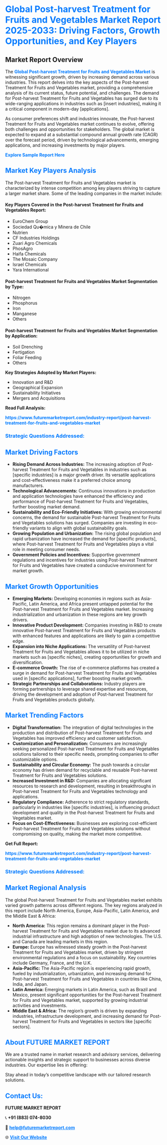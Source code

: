 <h1 style="color: #007BFF;">Global Post-harvest Treatment for Fruits and Vegetables Market Report 2025-2033: Driving Factors, Growth Opportunities, and Key Players</h1>

<section id="overview">
<h2>Market Report Overview</h2>
<p>The <a href="https://www.futuremarketreport.com/industry-report/post-harvest-treatment-for-fruits-and-vegetables-market" style="color: #007BFF; text-decoration: none;"><strong>Global Post-harvest Treatment for Fruits and Vegetables Market</strong></a> is witnessing significant growth, driven by increasing demand across various industries. This report delves into the key aspects of the Post-harvest Treatment for Fruits and Vegetables market, providing a comprehensive analysis of its current status, future potential, and challenges. The demand for Post-harvest Treatment for Fruits and Vegetables has surged due to its wide-ranging applications in industries such as [insert industries], making it a critical component in modern-day [applications].</p>
<p>As consumer preferences shift and industries innovate, the Post-harvest Treatment for Fruits and Vegetables market continues to evolve, offering both challenges and opportunities for stakeholders. The global market is expected to expand at a substantial compound annual growth rate (CAGR) over the forecast period, driven by technological advancements, emerging applications, and increasing investments by major players.</p>
</section>

<section id="overview">
<p><a href="https://www.futuremarketreport.com/request-sample/reportId=33428" style="color: #007BFF; text-decoration: none;"><strong>Explore Sample Report Here</strong></a></p>
</section>

<section id="key-players">
<h2 style="color: #007BFF;">Market Key Players Analysis</h2>
<p>The Post-harvest Treatment for Fruits and Vegetables market is characterized by intense competition among key players striving to capture a larger market share. Some of the leading companies in the market include:</p>
<h4>Key Players Covered in the Post-harvest Treatment for Fruits and Vegetables Report:</h4>
<ul><li>EuroChem Group</li><li>Sociedad Qu�mica y Minera de Chile</li><li>Nutrien</li><li>CF Industries Holdings</li><li>Zuari Agro Chemicals</li><li>PhosAgro</li><li>Haifa Chemicals</li><li>The Mosaic Company</li><li>Israel Chemicals</li><li>Yara International</li></ul>
<h4>Post-harvest Treatment for Fruits and Vegetables Market Segmentation by Type:</h4>
<ul><li>Nitrogen</li><li>Phosphorus</li><li>Iron</li><li>Manganese</li><li>Others</li></ul>

<h4>Post-harvest Treatment for Fruits and Vegetables Market Segmentation by Application:</h4>
<ul><li>Soil Drenching</li><li>Fertigation</li><li>Foliar Feeding</li><li>Others</li></ul>
<p><strong>Key Strategies Adopted by Market Players:</strong></p>
<ul>
<li>Innovation and R&D</li>
<li>Geographical Expansion</li>
<li>Sustainability Initiatives</li>
<li>Mergers and Acquisitions</li>
</ul>
</section>

<section>
<p><strong>Read Full Analysis: </strong></p><a href="https://www.futuremarketreport.com/industry-report/post-harvest-treatment-for-fruits-and-vegetables-market" style="color: #007BFF; text-decoration: none;"><strong>https://www.futuremarketreport.com/industry-report/post-harvest-treatment-for-fruits-and-vegetables-market</strong></a>
<h3 style="color: #007BFF;">Strategic Questions Addressed:</h3>
</section>

<section id="driving-factors">
<h2 style="color: #007BFF;">Market Driving Factors</h2>
<ul>
<li><strong>Rising Demand Across Industries:</strong> The increasing adoption of Post-harvest Treatment for Fruits and Vegetables in industries such as [specific industries] is a major growth driver. Its versatile applications and cost-effectiveness make it a preferred choice among manufacturers.</li>
<li><strong>Technological Advancements:</strong> Continuous innovations in production and application technologies have enhanced the efficiency and performance of Post-harvest Treatment for Fruits and Vegetables, further boosting market demand.</li>
<li><strong>Sustainability and Eco-Friendly Initiatives:</strong> With growing environmental concerns, the demand for sustainable Post-harvest Treatment for Fruits and Vegetables solutions has surged. Companies are investing in eco-friendly variants to align with global sustainability goals.</li>
<li><strong>Growing Population and Urbanization:</strong> The rising global population and rapid urbanization have increased the demand for [specific products], where Post-harvest Treatment for Fruits and Vegetables plays a vital role in meeting consumer needs.</li>
<li><strong>Government Policies and Incentives:</strong> Supportive government regulations and incentives for industries using Post-harvest Treatment for Fruits and Vegetables have created a conducive environment for market growth.</li>
</ul>
</section>

<section id="growth-opportunities">
<h2 style="color: #007BFF;">Market Growth Opportunities</h2>
<ul>
<li><strong>Emerging Markets:</strong> Developing economies in regions such as Asia-Pacific, Latin America, and Africa present untapped potential for the Post-harvest Treatment for Fruits and Vegetables market. Increasing industrialization and urbanization in these regions are key growth drivers.</li>
<li><strong>Innovative Product Development:</strong> Companies investing in R&D to create innovative Post-harvest Treatment for Fruits and Vegetables products with enhanced features and applications are likely to gain a competitive edge.</li>
<li><strong>Expansion into Niche Applications:</strong> The versatility of Post-harvest Treatment for Fruits and Vegetables allows it to be utilized in niche markets such as [specific niches], creating opportunities for growth and diversification.</li>
<li><strong>E-commerce Growth:</strong> The rise of e-commerce platforms has created a surge in demand for Post-harvest Treatment for Fruits and Vegetables used in [specific applications], further boosting market growth.</li>
<li><strong>Strategic Partnerships and Collaborations:</strong> Industry players are forming partnerships to leverage shared expertise and resources, driving the development and adoption of Post-harvest Treatment for Fruits and Vegetables products globally.</li>
</ul>
</section>

<section id="trending-factors">
<h2 style="color: #007BFF;">Market Trending Factors</h2>
<ul>
<li><strong>Digital Transformation:</strong> The integration of digital technologies in the production and distribution of Post-harvest Treatment for Fruits and Vegetables has improved efficiency and customer satisfaction.</li>
<li><strong>Customization and Personalization:</strong> Consumers are increasingly seeking personalized Post-harvest Treatment for Fruits and Vegetables solutions tailored to their specific needs, prompting companies to offer customizable options.</li>
<li><strong>Sustainability and Circular Economy:</strong> The push towards a circular economy has driven demand for recyclable and reusable Post-harvest Treatment for Fruits and Vegetables solutions.</li>
<li><strong>Increased Investment in R&D:</strong> Companies are allocating significant resources to research and development, resulting in breakthroughs in Post-harvest Treatment for Fruits and Vegetables technology and applications.</li>
<li><strong>Regulatory Compliance:</strong> Adherence to strict regulatory standards, particularly in industries like [specific industries], is influencing product development and quality in the Post-harvest Treatment for Fruits and Vegetables market.</li>
<li><strong>Focus on Cost-Effectiveness:</strong> Businesses are exploring cost-efficient Post-harvest Treatment for Fruits and Vegetables solutions without compromising on quality, making the market more competitive.</li>
</ul>
</section>

<section>
<p><strong>Get Full Report: </strong></p><a href="https://www.futuremarketreport.com/industry-report/post-harvest-treatment-for-fruits-and-vegetables-market" style="color: #007BFF; text-decoration: none;"><strong>https://www.futuremarketreport.com/industry-report/post-harvest-treatment-for-fruits-and-vegetables-market</strong></a>
<h3 style="color: #007BFF;">Strategic Questions Addressed:</h3>
</section>


<section id="regional-analysis">
<h2 style="color: #007BFF;">Market Regional Analysis</h2>
<p>The global Post-harvest Treatment for Fruits and Vegetables market exhibits varied growth patterns across different regions. The key regions analyzed in this report include North America, Europe, Asia-Pacific, Latin America, and the Middle East & Africa:</p>
<ul>
<li><strong>North America:</strong> This region remains a dominant player in the Post-harvest Treatment for Fruits and Vegetables market due to its advanced industrial infrastructure and high adoption of new technologies. The U.S. and Canada are leading markets in this region.</li>
<li><strong>Europe:</strong> Europe has witnessed steady growth in the Post-harvest Treatment for Fruits and Vegetables market, driven by stringent environmental regulations and a focus on sustainability. Key countries include Germany, France, and the U.K.</li>
<li><strong>Asia-Pacific:</strong> The Asia-Pacific region is experiencing rapid growth, fueled by industrialization, urbanization, and increasing demand for Post-harvest Treatment for Fruits and Vegetables in countries like China, India, and Japan.</li>
<li><strong>Latin America:</strong> Emerging markets in Latin America, such as Brazil and Mexico, present significant opportunities for the Post-harvest Treatment for Fruits and Vegetables market, supported by growing industrial activities and investments.</li>
<li><strong>Middle East & Africa:</strong> The region’s growth is driven by expanding industries, infrastructure development, and increasing demand for Post-harvest Treatment for Fruits and Vegetables in sectors like [specific sectors].</li>
</ul>
</section>

<footer>
<h2 style="color: #007BFF;">About FUTURE MARKET REPORT</h2>
<p>We are a trusted name in market research and advisory services, delivering actionable insights and strategic support to businesses across diverse industries. Our expertise lies in offering:</p>

<p>Stay ahead in today’s competitive landscape with our tailored research solutions.</p>

<h2 style="color: #007BFF;">Contact Us:</h2>
<p><strong>FUTURE MARKET REPORT</strong></p>
<p>📞 <strong>+91 (883) 074-8030</strong></p>
<p>📧 <strong><a href="mailto:help@futuremarketreport.com" style="color: #007BFF;">help@futuremarketreport.com</a></strong></p>
<p>🌐 <strong><a href="https://www.futuremarketreport.com/" style="color: #007BFF;">Visit Our Website</a></strong></p>
</footer>